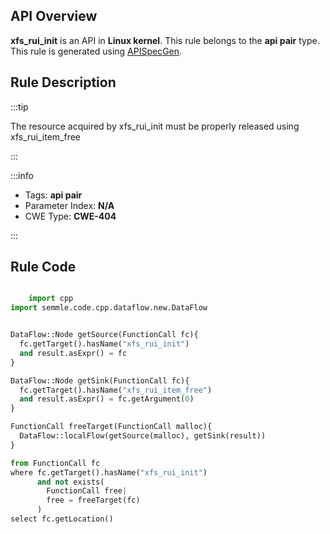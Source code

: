 ---
---


## API Overview
**xfs_rui_init** is an API in **Linux kernel**. This rule belongs to the **api pair** type. This rule is generated using [APISpecGen](../../tools/APISpecGen).
## Rule Description

:::tip

The resource acquired by xfs_rui_init must be properly released using xfs_rui_item_free

:::

:::info

- Tags: **api pair**
- Parameter Index: **N/A**
- CWE Type: **CWE-404**

:::

## Rule Code
```python

    import cpp
import semmle.code.cpp.dataflow.new.DataFlow


DataFlow::Node getSource(FunctionCall fc){
  fc.getTarget().hasName("xfs_rui_init")
  and result.asExpr() = fc
}

DataFlow::Node getSink(FunctionCall fc){
  fc.getTarget().hasName("xfs_rui_item_free")
  and result.asExpr() = fc.getArgument(0)
}

FunctionCall freeTarget(FunctionCall malloc){
  DataFlow::localFlow(getSource(malloc), getSink(result))
}

from FunctionCall fc
where fc.getTarget().hasName("xfs_rui_init")
      and not exists(
        FunctionCall free| 
        free = freeTarget(fc)
      )
select fc.getLocation()

    
```